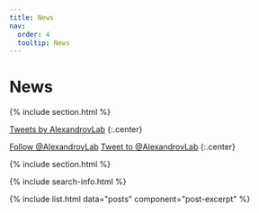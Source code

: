 ```yaml
---
title: News
nav:
  order: 4
  tooltip: News
---
```


# <i class="fas fa-feather-alt"></i>News

{% include section.html %}

<!-- Twitter embeds from https://publish.twitter.com/ -->

<a class="twitter-timeline" data-width="400" data-height="400" href="https://twitter.com/AlexandrovLab">Tweets by AlexandrovLab</a> <script async src="https://platform.twitter.com/widgets.js" charset="utf-8"></script>
{:.center}

<a href="https://twitter.com/AlexandrovLab" class="twitter-follow-button" data-show-count="false">Follow @AlexandrovLab</a><script async src="https://platform.twitter.com/widgets.js" charset="utf-8"></script>
<a href="https://twitter.com/intent/tweet?screen_name=AlexandrovLab" class="twitter-mention-button" data-show-count="false">Tweet to @AlexandrovLab</a><script async src="https://platform.twitter.com/widgets.js" charset="utf-8"></script>
{:.center}

{% include section.html %}

{% include search-info.html %}

{% include list.html data="posts" component="post-excerpt" %}
